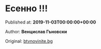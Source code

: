 
# Есенно !!!

Published at: **2019-11-03T00:00:00+00:00**

Author: **Венцислав Гъновски**

Original: [btvnovinite.bg](https://btvnovinite.bg/az-reporterut/priroda/esenno_536688.html)


